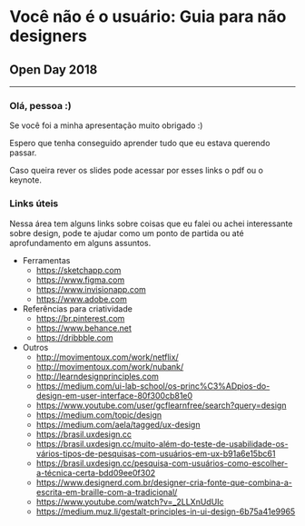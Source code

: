 # Você não é o usuário: Guia para não designers
## Open Day 2018
---
### Olá, pessoa :) 

Se você foi a minha apresentação muito obrigado :) 

Espero que tenha conseguido aprender tudo que eu estava querendo passar. 

Caso queira rever os slides pode acessar por esses links o pdf ou o keynote.

### Links úteis

Nessa área tem alguns links sobre coisas que eu falei ou achei interessante sobre design, pode te ajudar como um ponto de partida ou até aprofundamento em alguns assuntos.

- Ferramentas
  - https://sketchapp.com
  - https://www.figma.com
  - https://www.invisionapp.com
  - https://www.adobe.com
- Referências para criatividade
  - https://br.pinterest.com
  - https://www.behance.net
  - https://dribbble.com
- Outros
  - http://movimentoux.com/work/netflix/
  - http://movimentoux.com/work/nubank/
  - http://learndesignprinciples.com
  - https://medium.com/ui-lab-school/os-princ%C3%ADpios-do-design-em-user-interface-80f300cb81e0
  - https://www.youtube.com/user/gcflearnfree/search?query=design
  - https://medium.com/topic/design
  - https://medium.com/aela/tagged/ux-design
  - https://brasil.uxdesign.cc
  - https://brasil.uxdesign.cc/muito-além-do-teste-de-usabilidade-os-vários-tipos-de-pesquisas-com-usuários-em-ux-b91a6e15bc61
  - https://brasil.uxdesign.cc/pesquisa-com-usuários-como-escolher-a-técnica-certa-bdd09ee0f302
  - https://www.designerd.com.br/designer-cria-fonte-que-combina-a-escrita-em-braille-com-a-tradicional/
  - https://www.youtube.com/watch?v=_2LLXnUdUIc
  - https://medium.muz.li/gestalt-principles-in-ui-design-6b75a41e9965


